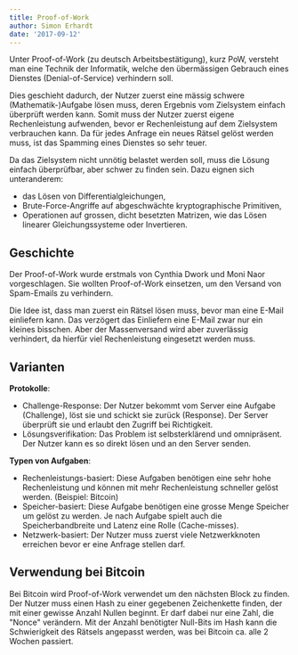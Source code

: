 ```yaml
---
title: Proof-of-Work
author: Simon Erhardt
date: '2017-09-12'
---
```

Unter Proof-of-Work (zu deutsch Arbeitsbestätigung), kurz PoW, versteht man eine Technik der Informatik, welche den übermässigen Gebrauch eines Dienstes (Denial-of-Service) verhindern soll.

Dies geschieht dadurch, der Nutzer zuerst eine mässig schwere (Mathematik-)Aufgabe lösen muss, deren Ergebnis vom Zielsystem einfach überprüft werden kann. Somit muss der Nutzer zuerst eigene Rechenleistung aufwenden, bevor er Rechenleistung auf dem Zielsystem verbrauchen kann. Da für jedes Anfrage ein neues Rätsel gelöst werden muss, ist das Spamming eines Dienstes so sehr teuer.

Da das Zielsystem nicht unnötig belastet werden soll, muss die Lösung einfach überprüfbar, aber schwer zu finden sein. Dazu eignen sich unteranderem:
 * das Lösen von Differentialgleichungen,
 * Brute-Force-Angriffe auf abgeschwächte kryptographische Primitiven,
 * Operationen auf grossen, dicht besetzten Matrizen, wie das Lösen linearer Gleichungssysteme oder Invertieren.

## Geschichte
Der Proof-of-Work wurde erstmals von Cynthia Dwork und Moni Naor vorgeschlagen. Sie wollten Proof-of-Work einsetzen, um den Versand von Spam-Emails zu verhindern.

Die Idee ist, dass man zuerst ein Rätsel lösen muss, bevor man eine E-Mail einliefern kann. Das verzögert das Einliefern eine E-Mail zwar nur ein kleines bisschen. Aber der Massenversand wird aber zuverlässig verhindert, da hierfür viel Rechenleistung eingesetzt werden muss.

## Varianten

**Protokolle**:

 * Challenge-Response: Der Nutzer bekommt vom Server eine Aufgabe (Challenge), löst sie und schickt sie zurück (Response). Der Server überprüft sie und erlaubt den Zugriff bei Richtigkeit.
 * Lösungsverifikation: Das Problem ist selbsterklärend und omnipräsent. Der Nutzer kann es so direkt lösen und an den Server senden.
 
**Typen von Aufgaben**:

 * Rechenleistungs-basiert: Diese Aufgaben benötigen eine sehr hohe Rechenleistung und können mit mehr Rechenleistung schneller gelöst werden. (Beispiel: Bitcoin)
 * Speicher-basiert: Diese Aufgabe benötigen eine grosse Menge Speicher um gelöst zu werden. Je nach Aufgabe spielt auch die Speicherbandbreite und Latenz eine Rolle (Cache-misses).
 * Netzwerk-basiert: Der Nutzer muss zuerst viele Netzwerkknoten erreichen bevor er eine Anfrage stellen darf.
 
## Verwendung bei Bitcoin
Bei Bitcoin wird Proof-of-Work verwendet um den nächsten Block zu finden. Der Nutzer muss einen Hash zu einer gegebenen Zeichenkette finden, der mit einer gewisse Anzahl Nullen beginnt. Er darf dabei nur eine Zahl, die "Nonce" verändern. Mit der Anzahl benötigter Null-Bits im Hash kann die Schwierigkeit des Rätsels angepasst werden, was bei Bitcoin ca. alle 2 Wochen passiert.
 
